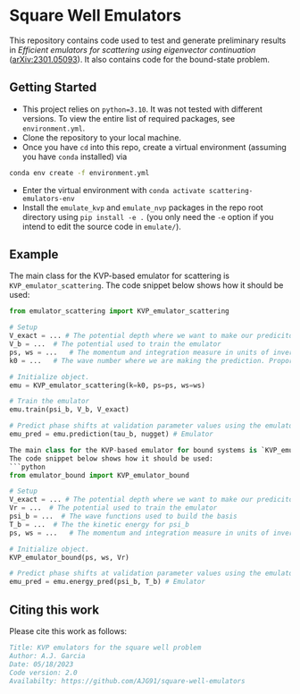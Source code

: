 # Square Well Emulators

This repository contains code used to test and generate preliminary results in
*Efficient emulators for scattering using eigenvector continuation* ([arXiv:2301.05093][arXiv]).
It also contains code for the bound-state problem.

## Getting Started

* This project relies on `python=3.10`. It was not tested with different versions.
  To view the entire list of required packages, see `environment.yml`.
* Clone the repository to your local machine.
* Once you have `cd` into this repo, create a virtual environment (assuming you have `conda` installed) via
```bash
conda env create -f environment.yml
```
* Enter the virtual environment with `conda activate scattering-emulators-env`
* Install the `emulate_kvp` and `emulate_nvp` packages in the repo root directory using `pip install -e .`
  (you only need the `-e` option if you intend to edit the source code in `emulate/`).


## Example

The main class for the KVP-based emulator for scattering is `KVP_emulator_scattering`.
The code snippet below shows how it should be used:
```python
from emulator_scattering import KVP_emulator_scattering

# Setup
V_exact = ... # The potential depth where we want to make our prediciton
V_b = ...  # The potential used to train the emulator
ps, ws = ...   # The momentum and integration measure in units of inverse fm, corresponding to the potential mesh
k0 = ...   # The wave number where we are making the prediction. Proportional to the square root of the energy.

# Initialize object.
emu = KVP_emulator_scattering(k=k0, ps=ps, ws=ws)

# Train the emulator
emu.train(psi_b, V_b, V_exact)

# Predict phase shifts at validation parameter values using the emulator
emu_pred = emu.prediction(tau_b, nugget) # Emulator

The main class for the KVP-based emulator for bound systems is `KVP_emulator_bound`.
The code snippet below shows how it should be used:
```python
from emulator_bound import KVP_emulator_bound

# Setup
V_exact = ... # The potential depth where we want to make our prediciton
Vr = ...  # The potential used to train the emulator
psi_b = ...  # The wave functions used to build the basis
T_b = ...  # The the kinetic energy for psi_b
ps, ws = ...   # The momentum and integration measure in units of inverse fm, corresponding to the potential mesh

# Initialize object.
KVP_emulator_bound(ps, ws, Vr)

# Predict phase shifts at validation parameter values using the emulator
emu_pred = emu.energy_pred(psi_b, T_b) # Emulator
```

## Citing this work

Please cite this work as follows:

```bibtex
Title: KVP emulators for the square well problem
Author: A.J. Garcia
Date: 05/18/2023
Code version: 2.0
Availabilty: https://github.com/AJG91/square-well-emulators
```

[arxiv]: https://arxiv.org/abs/2007.03635
